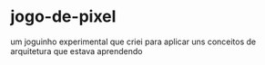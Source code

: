 # jogo-de-pixel
um joguinho experimental que criei para aplicar uns conceitos de arquitetura que  estava aprendendo 
